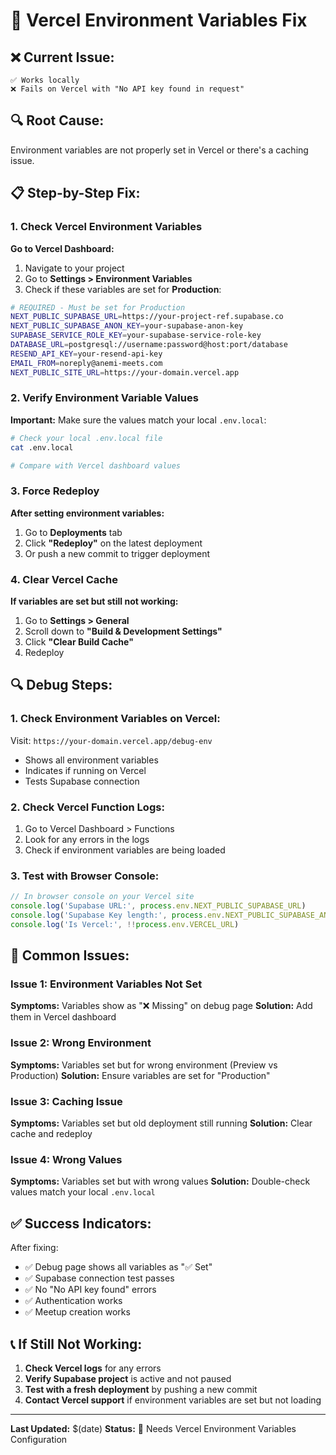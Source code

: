 # 🚀 Vercel Environment Variables Fix

## **❌ Current Issue:**
```
✅ Works locally
❌ Fails on Vercel with "No API key found in request"
```

## **🔍 Root Cause:**
Environment variables are not properly set in Vercel or there's a caching issue.

## **📋 Step-by-Step Fix:**

### **1. Check Vercel Environment Variables**

**Go to Vercel Dashboard:**
1. Navigate to your project
2. Go to **Settings > Environment Variables**
3. Check if these variables are set for **Production**:

```bash
# REQUIRED - Must be set for Production
NEXT_PUBLIC_SUPABASE_URL=https://your-project-ref.supabase.co
NEXT_PUBLIC_SUPABASE_ANON_KEY=your-supabase-anon-key
SUPABASE_SERVICE_ROLE_KEY=your-supabase-service-role-key
DATABASE_URL=postgresql://username:password@host:port/database
RESEND_API_KEY=your-resend-api-key
EMAIL_FROM=noreply@anemi-meets.com
NEXT_PUBLIC_SITE_URL=https://your-domain.vercel.app
```

### **2. Verify Environment Variable Values**

**Important:** Make sure the values match your local `.env.local`:

```bash
# Check your local .env.local file
cat .env.local

# Compare with Vercel dashboard values
```

### **3. Force Redeploy**

**After setting environment variables:**
1. Go to **Deployments** tab
2. Click **"Redeploy"** on the latest deployment
3. Or push a new commit to trigger deployment

### **4. Clear Vercel Cache**

**If variables are set but still not working:**
1. Go to **Settings > General**
2. Scroll down to **"Build & Development Settings"**
3. Click **"Clear Build Cache"**
4. Redeploy

## **🔍 Debug Steps:**

### **1. Check Environment Variables on Vercel:**
Visit: `https://your-domain.vercel.app/debug-env`
- Shows all environment variables
- Indicates if running on Vercel
- Tests Supabase connection

### **2. Check Vercel Function Logs:**
1. Go to Vercel Dashboard > Functions
2. Look for any errors in the logs
3. Check if environment variables are being loaded

### **3. Test with Browser Console:**
```javascript
// In browser console on your Vercel site
console.log('Supabase URL:', process.env.NEXT_PUBLIC_SUPABASE_URL)
console.log('Supabase Key length:', process.env.NEXT_PUBLIC_SUPABASE_ANON_KEY?.length)
console.log('Is Vercel:', !!process.env.VERCEL_URL)
```

## **🚨 Common Issues:**

### **Issue 1: Environment Variables Not Set**
**Symptoms:** Variables show as "❌ Missing" on debug page
**Solution:** Add them in Vercel dashboard

### **Issue 2: Wrong Environment**
**Symptoms:** Variables set but for wrong environment (Preview vs Production)
**Solution:** Ensure variables are set for "Production"

### **Issue 3: Caching Issue**
**Symptoms:** Variables set but old deployment still running
**Solution:** Clear cache and redeploy

### **Issue 4: Wrong Values**
**Symptoms:** Variables set but with wrong values
**Solution:** Double-check values match your local `.env.local`

## **✅ Success Indicators:**

After fixing:
- ✅ Debug page shows all variables as "✅ Set"
- ✅ Supabase connection test passes
- ✅ No "No API key found" errors
- ✅ Authentication works
- ✅ Meetup creation works

## **📞 If Still Not Working:**

1. **Check Vercel logs** for any errors
2. **Verify Supabase project** is active and not paused
3. **Test with a fresh deployment** by pushing a new commit
4. **Contact Vercel support** if environment variables are set but not loading

---

**Last Updated:** $(date)
**Status:** 🔴 Needs Vercel Environment Variables Configuration 